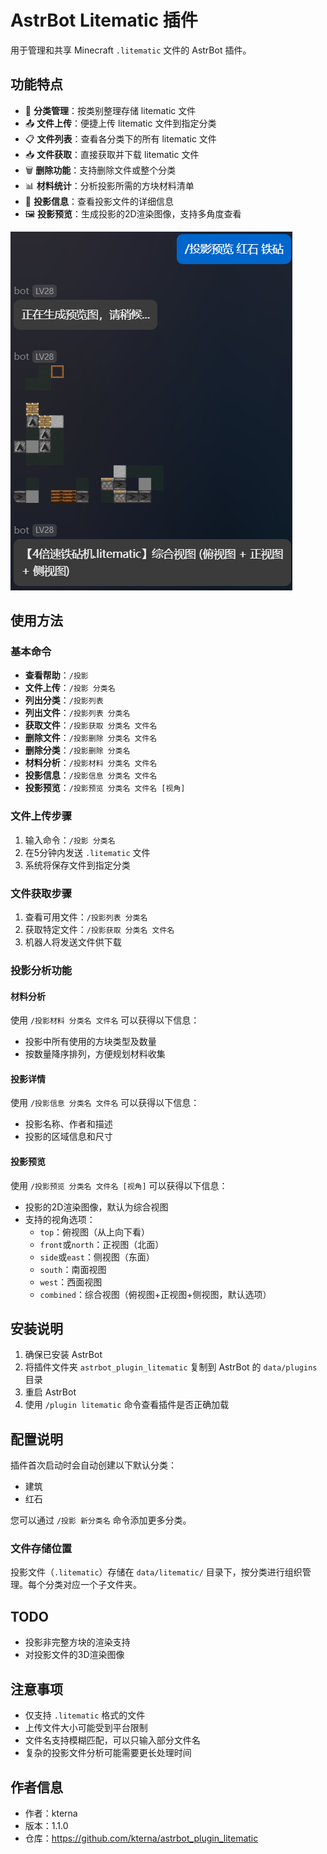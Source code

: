 # AstrBot Litematic 插件

用于管理和共享 Minecraft `.litematic` 文件的 AstrBot 插件。

## 功能特点

- 📁 **分类管理**：按类别整理存储 litematic 文件
- 📤 **文件上传**：便捷上传 litematic 文件到指定分类
- 📋 **文件列表**：查看各分类下的所有 litematic 文件
- 📥 **文件获取**：直接获取并下载 litematic 文件
- 🗑️ **删除功能**：支持删除文件或整个分类
- 📊 **材料统计**：分析投影所需的方块材料清单
- 📝 **投影信息**：查看投影文件的详细信息
- 🖼️ **投影预览**：生成投影的2D渲染图像，支持多角度查看

![示例](image/预览.png)

## 使用方法

### 基本命令

- **查看帮助**：`/投影`
- **文件上传**：`/投影 分类名`
- **列出分类**：`/投影列表`
- **列出文件**：`/投影列表 分类名`
- **获取文件**：`/投影获取 分类名 文件名`
- **删除文件**：`/投影删除 分类名 文件名`
- **删除分类**：`/投影删除 分类名`
- **材料分析**：`/投影材料 分类名 文件名`
- **投影信息**：`/投影信息 分类名 文件名`
- **投影预览**：`/投影预览 分类名 文件名 [视角]`

### 文件上传步骤

1. 输入命令：`/投影 分类名`
2. 在5分钟内发送 `.litematic` 文件
3. 系统将保存文件到指定分类

### 文件获取步骤

1. 查看可用文件：`/投影列表 分类名`
2. 获取特定文件：`/投影获取 分类名 文件名`
3. 机器人将发送文件供下载

### 投影分析功能

#### 材料分析

使用 `/投影材料 分类名 文件名` 可以获得以下信息：
- 投影中所有使用的方块类型及数量
- 按数量降序排列，方便规划材料收集

#### 投影详情

使用 `/投影信息 分类名 文件名` 可以获得以下信息：
- 投影名称、作者和描述
- 投影的区域信息和尺寸

#### 投影预览

使用 `/投影预览 分类名 文件名 [视角]` 可以获得以下信息：
- 投影的2D渲染图像，默认为综合视图
- 支持的视角选项：
  - `top`：俯视图（从上向下看）
  - `front`或`north`：正视图（北面）
  - `side`或`east`：侧视图（东面）
  - `south`：南面视图
  - `west`：西面视图
  - `combined`：综合视图（俯视图+正视图+侧视图，默认选项）

## 安装说明

1. 确保已安装 AstrBot
2. 将插件文件夹 `astrbot_plugin_litematic` 复制到 AstrBot 的 `data/plugins` 目录
3. 重启 AstrBot
4. 使用 `/plugin litematic` 命令查看插件是否正确加载

## 配置说明

插件首次启动时会自动创建以下默认分类：
- 建筑
- 红石

您可以通过 `/投影 新分类名` 命令添加更多分类。

### 文件存储位置

投影文件（`.litematic`）存储在 `data/litematic/` 目录下，按分类进行组织管理。每个分类对应一个子文件夹。

## TODO

- 投影非完整方块的渲染支持
- 对投影文件的3D渲染图像

## 注意事项

- 仅支持 `.litematic` 格式的文件
- 上传文件大小可能受到平台限制
- 文件名支持模糊匹配，可以只输入部分文件名
- 复杂的投影文件分析可能需要更长处理时间

## 作者信息

- 作者：kterna
- 版本：1.1.0
- 仓库：https://github.com/kterna/astrbot_plugin_litematic
